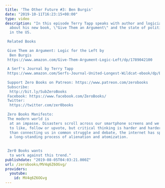 ```yaml
---
title: 'The Other Future #3: Ben Burgis'
date: "2019-10-11T16:23:15+08:00"
type: video
description: "In this episode Terry Tapp speaks with author and logician, Ben Burgis,
  about his new book, \"Give Them an Argument\" and the state of political discourse
  in the US.  Related Books  Give Them an Argument: Logic for the Left by
  Ben Burgis https://www.amazon.com/Give-Them-Argument-Logic-Left/dp/1789042100
   A Serf's Journal by Terry Tapp https://www.amazon.com/Serfs-Journal-United-Longest-Wildcat-ebook/dp/B07681LLRV
   Support Zero Books on Patreon: https://www.patreon.com/zerobooks Subscribe:
  http://bit.ly/SubZeroBooks Facebook: https://www.facebook.com/ZeroBooks/ Twitter:
  https://twitter.com/zer0books  Zero Books Manifesto:  The modern world is
  at an impasse. Disasters scroll across our smartphone screens and we’re invited
  to like, follow or upvote, but critical thinking is harder and harder to find. Rather
  than connecting us in common struggle and debate, the internet has sped up and deepened
  a long-standing process of alienation and atomization.    Zer0 Books wants
  to work against this trend."
publishdate: "2019-08-05T04:03:21.000Z"
url: /zerobooks/MV4q6Z6OGvg/
providers:
  youtube:
    id: MV4q6Z6OGvg
---
```

